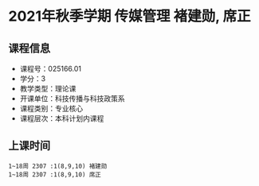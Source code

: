 # 2021年秋季学期 传媒管理 褚建勋, 席正






## 课程信息

- 课程号：025166.01
- 学分：3
- 教学类型：理论课
- 开课单位：科技传播与科技政策系
- 课程类别：专业核心
- 课程层次：本科计划内课程

## 上课时间

```
1~18周 2307 :1(8,9,10) 褚建勋
1~18周 2307 :1(8,9,10) 席正
```

